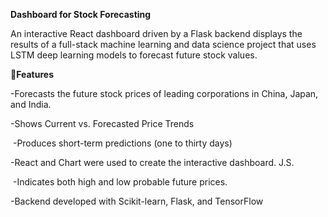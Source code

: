 **Dashboard for Stock Forecasting**

 An interactive React dashboard driven by a Flask backend displays the results of a full-stack machine learning and data science project that uses LSTM deep learning models to forecast future stock values.

 🔷**Features**

 -Forecasts the future stock prices of leading corporations in China, Japan, and India.

 -Shows Current vs. Forecasted Price Trends

  -Produces short-term predictions (one to thirty days)

 -React and Chart were used to create the interactive dashboard. J.S.

  -Indicates both high and low probable future prices.

 -Backend developed with Scikit-learn, Flask, and TensorFlow
